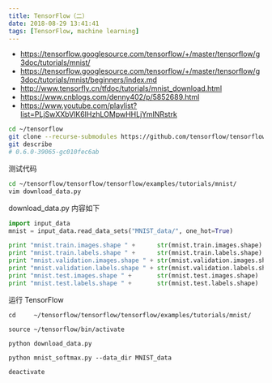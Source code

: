 ```yaml
---
title: TensorFlow（二）
date: 2018-08-29 13:41:41
tags: [TensorFlow, machine learning]
---
```


* <https://tensorflow.googlesource.com/tensorflow/+/master/tensorflow/g3doc/tutorials/mnist/>
* <https://tensorflow.googlesource.com/tensorflow/+/master/tensorflow/g3doc/tutorials/mnist/beginners/index.md>
* <http://www.tensorfly.cn/tfdoc/tutorials/mnist_download.html>
* <https://www.cnblogs.com/denny402/p/5852689.html>
* <https://www.youtube.com/playlist?list=PLjSwXXbVlK6IHzhLOMpwHHLjYmINRstrk>

<!--more-->

```bash
cd ~/tensorflow
git clone --recurse-submodules https://github.com/tensorflow/tensorflow
git describe
# 0.6.0-39065-gc010fec6ab
```

测试代码

```bash
cd ~/tensorflow/tensorflow/tensorflow/examples/tutorials/mnist/
vim download_data.py
```

download_data.py 内容如下

```python
import input_data
mnist = input_data.read_data_sets("MNIST_data/", one_hot=True)

print "mnist.train.images.shape " +      str(mnist.train.images.shape)
print "mnist.train.labels.shape " +      str(mnist.train.labels.shape)
print "mnist.validation.images.shape " + str(mnist.validation.images.shape)
print "mnist.validation.labels.shape " + str(mnist.validation.labels.shape)
print "mnist.test.images.shape " +       str(mnist.test.images.shape)
print "mnist.test.labels.shape " +       str(mnist.test.labels.shape)
```

运行 TensorFlow

```
cd     ~/tensorflow/tensorflow/tensorflow/examples/tutorials/mnist/

source ~/tensorflow/bin/activate

python download_data.py

python mnist_softmax.py --data_dir MNIST_data

deactivate
```
